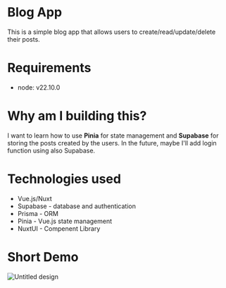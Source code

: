 # Blog App

This is a simple blog app that allows users to create/read/update/delete their posts.

# Requirements

- node: v22.10.0

# Why am I building this?

I want to learn how to use **Pinia** for state management and **Supabase** for storing the posts created by the users. In the future, maybe I'll add login function using also Supabase.

# Technologies used
- Vue.js/Nuxt
- Supabase - database and authentication
- Prisma - ORM
- Pinia - Vue.js state management
- NuxtUI - Compenent Library

# Short Demo
![Untitled design](https://github.com/peterpardo/nuxt-blog-app/assets/57168579/3d273959-5ff4-4503-9880-738bf89350a3)

